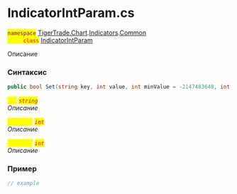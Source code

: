 
# IndicatorIntParam.cs
<mark style="color:purple;">`namespace`</mark> [TigerTrade.Chart](../../../../../TigerTrade.Chart.md).[Indicators](../../../../../TigerTrade.Chart/Indicators.md).[Common](../../../../../TigerTrade.Chart/Indicators/Common.md)  
<mark style="color:red;">&nbsp;&nbsp;&nbsp;&nbsp;&nbsp;&nbsp;&nbsp;&nbsp;&nbsp;`class`</mark> [IndicatorIntParam](../../IndicatorIntParam.cs.md)

Описание

### Синтаксис
```csharp
public bool Set(string key, int value, int minValue = -2147483648, int maxValue = 2147483647)
```
<mark style="color:yellow;">`key`</mark> <mark style="color:red;">*`string`*</mark>  
 *Описание*  
  
<mark style="color:yellow;">`minValue`</mark> <mark style="color:red;">*`int`*</mark>  
 *Описание*  
  
<mark style="color:yellow;">`maxValue`</mark> <mark style="color:red;">*`int`*</mark>  
 *Описание*  
  


### Пример  
```csharp
// example
```
                    
                    